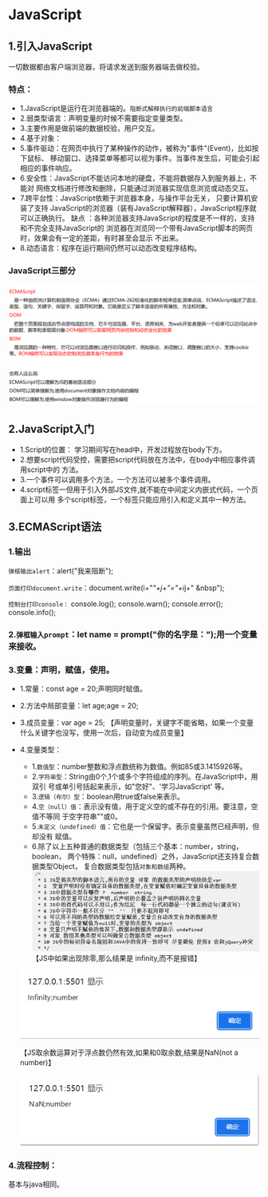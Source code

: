 # JavaScript
## 1.引入JavaScript
一切数据都由客户端浏览器，将请求发送到服务器端去做校验。

### 特点：
- 1.JavaScript是运行在浏览器端的。`阻断式解释执行的前端脚本语言`
- 2.弱类型语言：声明变量的时候不需要指定变量类型。
- 3.主要作用是做前端的数据校验，用户交互。
- 4.基于对象：
- 5.事件驱动：在网页中执行了某种操作的动作，被称为"事件"(Event)，比如按下鼠标、
移动窗口、选择菜单等都可以视为事件。当事件发生后，可能会引起相应的事件响应。
- 6.安全性：JavaScript不能访问本地的硬盘，不能将数据存入到服务器上，不能对
网络文档进行修改和删除，只能通过浏览器实现信息浏览或动态交互。
- 7.跨平台性：JavaScript依赖于浏览器本身，与操作平台无关， 只要计算机安装了支持
JavaScript的浏览器（装有JavaScript解释器），JavaScript程序就可以正确执行。
缺点 ：各种浏览器支持JavaScript的程度是不一样的，支持和不完全支持JavaScript的 
浏览器在浏览同一个带有JavaScript脚本的网页时，效果会有一定的差距，有时甚至会显示
不出来。
- 8.动态语言：程序在运行期间仍然可以动态改变程序结构。
### JavaScript三部分

![img.png](img/img130.png)

## 2.JavaScript入门
- 1.Script的位置：
学习期间写在head中，开发过程放在body下方。
- 2.想要script代码受控，需要把script代码放在方法中，在body中相应事件调用script中的
方法。
- 3.一个事件可以调用多个方法，一个方法可以被多个事件调用。
- 4.script标签一但用于引入外部JS文件,就不能在中间定义内嵌式代码，一个页面上可以用
多个script标签，一个标签只能应用引入和定义其中一种方法。

## 3.ECMAScript语法
### 1.输出
`弹框输出alert`：alert("我来阻断");

`页面打印document.write`：document.write(i+"*"+j+"="+i*j+"&nbsp;&nbsp");

`控制台打印console：`
console.log();
console.warn();
console.error();
console.info(); 

### 2.`弹框输入prompt`：let name = prompt("你的名字是：");用一个变量来接收。

### 3.变量：声明，赋值，使用。
  - 1.常量：const age = 20;声明同时赋值。
  - 2.方法中局部变量：let age;age = 20;
  - 3.成员变量：var age = 25; 
  【声明变量时，关键字不能省略，如果一个变量什么关键字也没写，使用一次后，自动变为成员变量】
  - 4.变量类型：
    - 1.`数值型`：number整数和浮点数统称为数值。例如85或3.1415926等。
    - 2.`字符串型`：String由0个,1个或多个字符组成的序列。在JavaScript中，用双引
    号或单引号括起来表示，如"您好"、'学习JavaScript' 等。
    - 3.`逻辑（布尔）型`：boolean用true或false来表示。
    - 4.`空（null）值`：表示没有值，用于定义空的或不存在的引用。要注意，空值不等同
    于空字符串""或0。
    - 5.`未定义（undefined）值`：它也是一个保留字。表示变量虽然已经声明，但却没有
    赋值。
    - 6.除了以上五种普通的数据类型（包括三个基本：number，string，boolean，
    两个特殊：null，undefined）之外，JavaScript还支持复合数据类型Object，
    复合数据类型包括`对象和数组`两种。 
    ![img_1.png](img/img_131.png)
    【JS中如果出现除零,那么结果是 infinity,而不是报错】
    
    ![img_2.png](img/img_132.png)

    【JS取余数运算对于浮点数仍然有效,如果和0取余数,结果是NaN(not a number)】

    ![img_3.png](img/img_133.png)
### 4.流程控制：
基本与java相同。

















